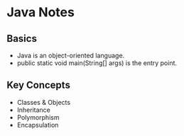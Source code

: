 # Java Notes

## Basics
- Java is an object-oriented language.
- public static void main(String[] args) is the entry point.

## Key Concepts
- Classes & Objects
- Inheritance
- Polymorphism
- Encapsulation
